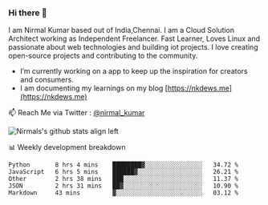 ### Hi there 👋

 I am Nirmal Kumar based out of India,Chennai. I am a Cloud Solution Architect working as Independent Freelancer. Fast Learner, Loves Linux and passionate about web technologies and building iot projects. I love creating open-source projects and contributing to the community.

- I’m currently working on a app to keep up the inspiration for creators and consumers.
- I am documenting my learnings on my blog [https://nkdews.me](https://nkdews.me)

📫 Reach Me via  Twitter : [@nirmal_kumar](https://twitter.com/nirmal_kumar)

![Nirmals's github stats align left](https://github-readme-stats.vercel.app/api?username=nk-gears&show_icons=true)


📊 Weekly development breakdown

<!--START_SECTION:waka-->
```text
Python       8 hrs 4 mins    ████████▓░░░░░░░░░░░░░░░░   34.72 % 
JavaScript   6 hrs 5 mins    ██████▓░░░░░░░░░░░░░░░░░░   26.21 % 
Other        2 hrs 38 mins   ███░░░░░░░░░░░░░░░░░░░░░░   11.37 % 
JSON         2 hrs 31 mins   ██▓░░░░░░░░░░░░░░░░░░░░░░   10.90 % 
Markdown     43 mins         ▓░░░░░░░░░░░░░░░░░░░░░░░░   03.12 % 
```
<!--END_SECTION:waka-->


